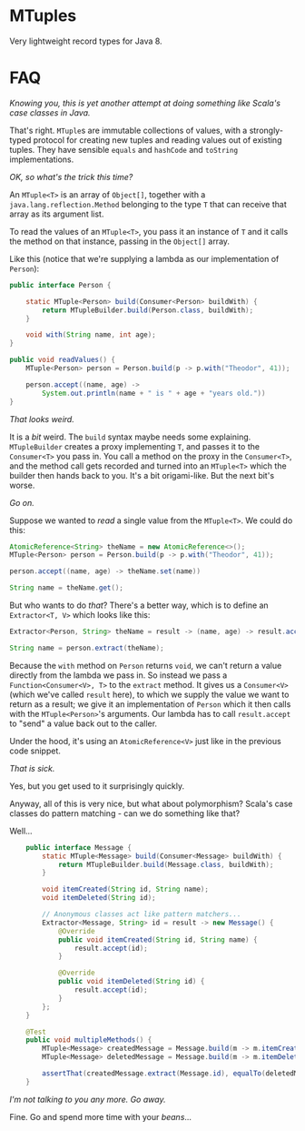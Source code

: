 MTuples
=======

Very lightweight record types for Java 8.

FAQ
===

_Knowing you, this is yet another attempt at doing something like Scala's case classes in Java._

That's right. `MTuple`s are immutable collections of values, with a strongly-typed protocol for creating new tuples and reading values out of existing tuples. They have sensible `equals` and `hashCode` and `toString` implementations.

_OK, so what's the trick this time?_

An `MTuple<T>` is an array of `Object[]`, together with a `java.lang.reflection.Method` belonging to the type `T` that can receive that array as its argument list.

To read the values of an `MTuple<T>`, you pass it an instance of `T` and it calls the method on that instance, passing in the `Object[]` array.

Like this (notice that we're supplying a lambda as our implementation of `Person`):

```java
public interface Person {

    static MTuple<Person> build(Consumer<Person> buildWith) {
        return MTupleBuilder.build(Person.class, buildWith);
    }

    void with(String name, int age);
}

public void readValues() {
    MTuple<Person> person = Person.build(p -> p.with("Theodor", 41));

    person.accept((name, age) ->
        System.out.println(name + " is " + age + "years old."))
}
```

_That looks weird._

It is a _bit_ weird. The `build` syntax maybe needs some explaining. `MTupleBuilder` creates a proxy implementing `T`, and passes it to the `Consumer<T>` you pass in. You call a method on the proxy in the `Consumer<T>`, and the method call gets recorded and turned into an `MTuple<T>` which the builder then hands back to you. It's a bit origami-like. But the next bit's worse.

_Go on._

Suppose we wanted to _read_ a single value from the `MTuple<T>`. We could do this:

```java
AtomicReference<String> theName = new AtomicReference<>();
MTuple<Person> person = Person.build(p -> p.with("Theodor", 41));

person.accept((name, age) -> theName.set(name))

String name = theName.get();
```

But who wants to do _that_? There's a better way, which is to define an `Extractor<T, V>` which looks like this:

```java
Extractor<Person, String> theName = result -> (name, age) -> result.accept(name);

String name = person.extract(theName);
```

Because the `with` method on `Person` returns `void`, we can't return a value directly from the lambda we pass in. So instead we pass a `Function<Consumer<V>, T>` to the `extract` method. It gives us a `Consumer<V>` (which we've called `result` here), to which we supply the value we want to return as a result; we give it an implementation of `Person` which it then calls with the `MTuple<Person>`'s arguments. Our lambda has to call `result.accept` to "send" a value back out to the caller.

Under the hood, it's using an `AtomicReference<V>` just like in the previous code snippet.

_That is sick._

Yes, but you get used to it surprisingly quickly.

Anyway, all of this is very nice, but what about polymorphism? Scala's case classes do pattern matching - can we do something like that?

Well...

```java
    public interface Message {
        static MTuple<Message> build(Consumer<Message> buildWith) {
            return MTupleBuilder.build(Message.class, buildWith);
        }

        void itemCreated(String id, String name);
        void itemDeleted(String id);

        // Anonymous classes act like pattern matchers...
        Extractor<Message, String> id = result -> new Message() {
            @Override
            public void itemCreated(String id, String name) {
                result.accept(id);
            }

            @Override
            public void itemDeleted(String id) {
                result.accept(id);
            }
        };
    }

    @Test
    public void multipleMethods() {
        MTuple<Message> createdMessage = Message.build(m -> m.itemCreated("123", "Foo"));
        MTuple<Message> deletedMessage = Message.build(m -> m.itemDeleted("123"));

        assertThat(createdMessage.extract(Message.id), equalTo(deletedMessage.extract(Message.id)));
    }
```

_I'm not talking to you any more. Go away._

Fine. Go and spend more time with your _beans_...
